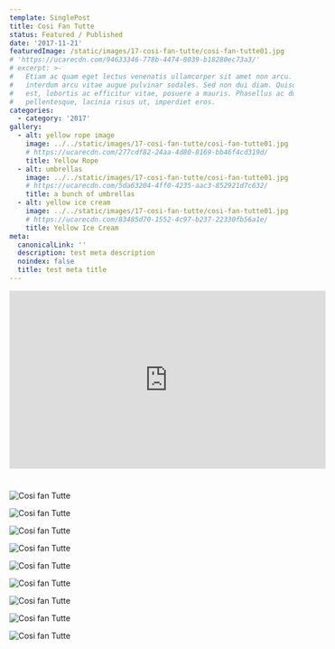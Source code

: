 ```yaml
---
template: SinglePost
title: Cosi Fan Tutte
status: Featured / Published
date: '2017-11-21'
featuredImage: /static/images/17-cosi-fan-tutte/cosi-fan-tutte01.jpg
# 'https://ucarecdn.com/94633346-778b-4474-8039-b18280ec73a3/'
# excerpt: >-
#   Etiam ac quam eget lectus venenatis ullamcorper sit amet non arcu. Nullam
#   interdum arcu vitae augue pulvinar sodales. Sed non dui diam. Quisque lectus
#   est, lobortis ac efficitur vitae, posuere a mauris. Phasellus ac dui
#   pellentesque, lacinia risus ut, imperdiet eros.
categories:
  - category: '2017'
gallery:
  - alt: yellow rope image
    image: ../../static/images/17-cosi-fan-tutte/cosi-fan-tutte01.jpg
    # https://ucarecdn.com/277cdf82-24aa-4d80-8169-bb46f4cd319d/
    title: Yellow Rope
  - alt: umbrellas
    image: ../../static/images/17-cosi-fan-tutte/cosi-fan-tutte01.jpg
    # https://ucarecdn.com/5da63204-4ff0-4235-aac3-852921d7c632/
    title: a bunch of umbrellas
  - alt: yellow ice cream
    image: ../../static/images/17-cosi-fan-tutte/cosi-fan-tutte01.jpg
    # https://ucarecdn.com/83485d70-1552-4c97-b237-22330fb56a1e/
    title: Yellow Ice Cream
meta:
  canonicalLink: ''
  description: test meta description
  noindex: false
  title: test meta title
---
```


<iframe width="560" height="315" src="https://www.youtube.com/embed/Id64silK_7M" frameborder="0" allow="accelerometer; autoplay; encrypted-media; gyroscope; picture-in-picture" allowfullscreen></iframe>

#

![Cosi fan Tutte](/static/images/17-cosi-fan-tutte/cosi-fan-tutte01.jpg)

![Cosi fan Tutte](static/images/17-cosi-fan-tutte/cosi-fan-tutte02.jpg)

![Cosi fan Tutte](static/images/17-cosi-fan-tutte/cosi-fan-tutte03.jpg)

![Cosi fan Tutte](static/images/17-cosi-fan-tutte/cosi-fan-tutte04.jpg)

![Cosi fan Tutte](static/images/17-cosi-fan-tutte/cosi-fan-tutte05.jpg)

![Cosi fan Tutte](static/images/17-cosi-fan-tutte/cosi-fan-tutte06.jpg)

![Cosi fan Tutte](static/images/17-cosi-fan-tutte/cosi-fan-tutte07.jpg)

![Cosi fan Tutte](static/images/17-cosi-fan-tutte/cosi-fan-tutte08.jpg)

![Cosi fan Tutte](static/images/17-cosi-fan-tutte/cosi-fan-tutte-poster.jpg)
<!-- ![Test Image](https://ucarecdn.com/ac9898a0-413a-467b-95fa-0a9959c30710/) -->

<!-- The second paragraph. This is placeholder text that our web designers put here to make sure words appear properly on your website. _Italic_, **bold**, and `monospace`.

### Unordered lists:

* this one
* that one
* the other one

### Ordered lists:

1. first item
2. second item
3. third item

> Block quotes are written like so.
>
> They can span multiple paragraphs,
> if you like.

## Heading 2

# Heading 1

## Heading 2

### Heading 3

#### Heading 4

##### Heading 5

###### Heading 6 -->
